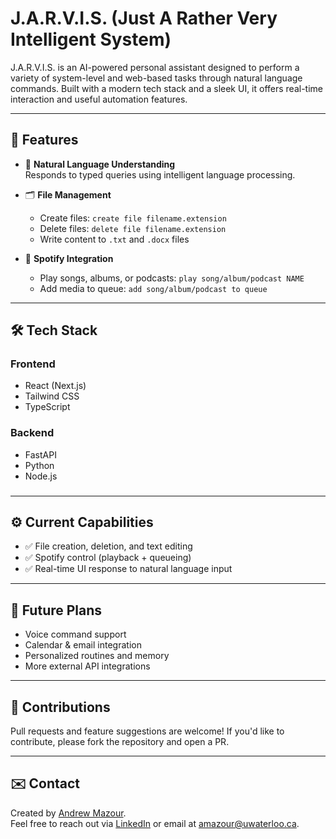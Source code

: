 # J.A.R.V.I.S. (Just A Rather Very Intelligent System)

J.A.R.V.I.S. is an AI-powered personal assistant designed to perform a variety of system-level and web-based tasks through natural language commands. Built with a modern tech stack and a sleek UI, it offers real-time interaction and useful automation features.

---

## 🚀 Features

- 🧠 **Natural Language Understanding**  
  Responds to typed queries using intelligent language processing.

- 🗂️ **File Management**  
  - Create files: `create file filename.extension`  
  - Delete files: `delete file filename.extension`  
  - Write content to `.txt` and `.docx` files

- 🎵 **Spotify Integration**  
  - Play songs, albums, or podcasts: `play song/album/podcast NAME`  
  - Add media to queue: `add song/album/podcast to queue`

---

## 🛠 Tech Stack

### Frontend
- React (Next.js)
- Tailwind CSS
- TypeScript

### Backend
- FastAPI
- Python
- Node.js

###


---

## ⚙️ Current Capabilities

- ✅ File creation, deletion, and text editing
- ✅ Spotify control (playback + queueing)
- ✅ Real-time UI response to natural language input


---


## 📌 Future Plans

- Voice command support  
- Calendar & email integration  
- Personalized routines and memory  
- More external API integrations

---


## 🤝 Contributions

Pull requests and feature suggestions are welcome! If you'd like to contribute, please fork the repository and open a PR.

---

## ✉️ Contact

Created by [Andrew Mazour](https://github.com/Andrew-Mazour).  
Feel free to reach out via [LinkedIn](https://linkedin.com/in/andrew-mazour) or email at amazour@uwaterloo.ca.
